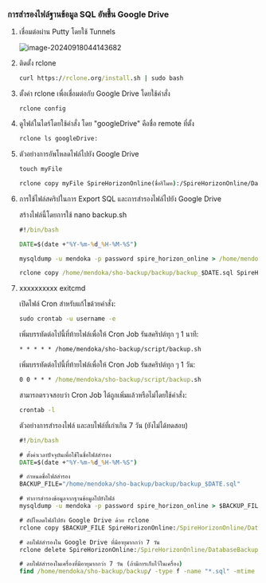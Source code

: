### การสำรองไฟล์ฐานข้อมูล SQL อัพขึ้น Google Drive

1. เชื่อมต่อผ่าน Putty โดยใช้ Tunnels

   ![image-20240918044143682](C:\Users\casno\AppData\Roaming\Typora\typora-user-images\image-20240918044143682.png)

2. ติดตั้ง rclone

   ```cmd
   curl https://rclone.org/install.sh | sudo bash
   ```

3. ตั้งค่า rclone เพื่อเชื่อมต่อกับ Google Drive โดยใช้คำสั่ง

   ```c,d
   rclone config
   ```

4. ดูไฟล์ในไดร์โดยใช้คำสั่ง โดย "googleDrive" คือชื่อ remote ที่ตั้ง

   ```cmd
   rclone ls googleDrive:
   ```

5. ตัวอย่างการอัพโหลดไฟล์ไปยัง Google Drive

   ```cmd
   touch myFile
   
   rclone copy myFile SpireHorizonOnline(ชื่อรีโมท):/SpireHorizonOnline/DatabaseBackup
   ```

6. การใช้ไฟล์สคริปในการ Export SQL และการสำรองไฟล์ไปยัง Google Drive

   สร้างไฟล์นี้โดยการใช้ nano backup.sh

   ```cmd
   #!/bin/bash
   
   DATE=$(date +"%Y-%m-%d_%H-%M-%S")
   
   mysqldump -u mendoka -p password spire_horizon_online > /home/mendoka/sho-backup/backup/backup_$DATE.sql
   
   rclone copy /home/mendoka/sho-backup/backup/backup_$DATE.sql SpireHorizonOnline:/SpireHorizonOnline/DatabaseBackup
   ```

7. xxxxxxxxxx exitcmd

   เปิดไฟล์ Cron สำหรับแก้ไขด้วยคำสั่ง:

   ```cmd
   sudo crontab -u username -e
   ```

   เพิ่มบรรทัดต่อไปนี้ที่ท้ายไฟล์เพื่อให้ Cron Job รันสคริปต์ทุก ๆ 1 นาที:

   ```cmd
   * * * * * /home/mendoka/sho-backup/script/backup.sh
   ```

   เพิ่มบรรทัดต่อไปนี้ที่ท้ายไฟล์เพื่อให้ Cron Job รันสคริปต์ทุก ๆ 1 วัน:

   ```cmd
   0 0 * * * /home/mendoka/sho-backup/script/backup.sh
   ```

   

   สามารถตรวจสอบว่า Cron Job ได้ถูกเพิ่มแล้วหรือไม่โดยใช้คำสั่ง:
   
   ```cmd
   crontab -l
   ```
   
   ตัวอย่างการสำรองไฟล์ และลบไฟล์ที่เก่าเกิน 7 วัน (ยังไม่ได้ทดสอบ)
   
   ```cmd
   #!/bin/bash
   
   # ตั้งค่าเวลาปัจจุบันเพื่อใช้ในชื่อไฟล์สำรอง
   DATE=$(date +"%Y-%m-%d_%H-%M-%S")
   
   # กำหนดชื่อไฟล์สำรอง
   BACKUP_FILE="/home/mendoka/sho-backup/backup/backup_$DATE.sql"
   
   # ทำการสำรองข้อมูลจากฐานข้อมูลไปยังไฟล์
   mysqldump -u mendoka -p password spire_horizon_online > $BACKUP_FILE
   
   # อัปโหลดไฟล์ไปยัง Google Drive ด้วย rclone
   rclone copy $BACKUP_FILE SpireHorizonOnline:/SpireHorizonOnline/DatabaseBackup
   
   # ลบไฟล์สำรองใน Google Drive ที่มีอายุมากกว่า 7 วัน
   rclone delete SpireHorizonOnline:/SpireHorizonOnline/DatabaseBackup --min-age 7d
   
   # ลบไฟล์สำรองในเครื่องที่มีอายุมากกว่า 7 วัน (ถ้ามีการเก็บไว้ในเครื่อง)
   find /home/mendoka/sho-backup/backup/ -type f -name "*.sql" -mtime +7 -exec rm {} \;
   ```
   
   